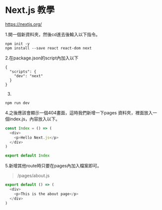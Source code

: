# Next.js 教學

https://nextjs.org/

1.開一個新資料夾，然後cd進去後輸入以下指令。

```
npm init -y
npm install --save react react-dom next
```

2.在package.json的script內加入以下

```
{
  "scripts": {
    "dev": "next"
  }
}
```

3.

```
npm run dev
```

4.之後應該會顯示一個404畫面，這時我們新增一下pages 資料夾，裡面放入一個index.js，內容放入以下。

```js
const Index = () => (
  <div>
    <p>Hello Next.js</p>
  </div>
)

export default Index
```

5.新增其他route時只要在pages內加入檔案即可。

> /pages/about.js

```js
export default () => (
  <div>
    <p>This is the about page</p>
  </div>
)
```



